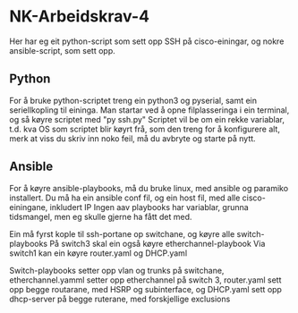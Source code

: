 # NK-Arbeidskrav-4

Her har eg eit python-script som sett opp SSH på cisco-einingar, og nokre ansible-script, som sett opp.

## Python
For å bruke python-scriptet treng ein python3 og pyserial, samt ein seriellkopling til eininga.
Man startar ved å opne filplasseringa i ein terminal, og så køyre scriptet med "py ssh.py"
Scriptet vil be om ein rekke variablar, t.d. kva OS som scriptet blir køyrt frå, som den treng for å konfigurere alt, merk at viss du skriv inn noko feil, må du avbryte og starte på nytt.

## Ansible
For å køyre ansible-playbooks, må du bruke linux, med ansible og paramiko installert. Du må ha ein ansible conf fil, og ein host fil, med alle cisco-einingane, inkludert IP
Ingen aav playbooks har variablar, grunna tidsmangel, men eg skulle gjerne ha fått det med. 

Ein må fyrst kople til ssh-portane op switchane, og køyre alle switch-playbooks
På switch3 skal ein også køyre etherchannel-playbook
Via switch1 kan ein køyre router.yaml og DHCP.yaml

Switch-playbooks setter opp vlan og trunks på switchane, etherchannel.yamml setter opp etherchannel på switch 3, router.yaml sett opp begge routarane, med HSRP og subinterface, og DHCP.yaml sett opp dhcp-server på begge ruterane, med forskjellige exclusions
